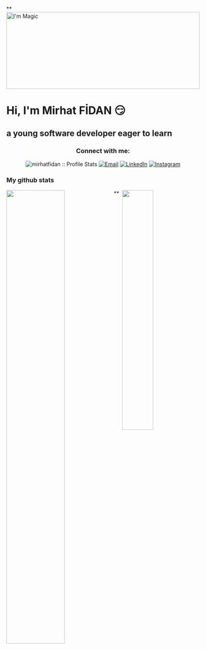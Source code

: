 **<img src="https://media.giphy.com/media/PsyWR8YLEfy1i/giphy.gif" alt="I'm Magic" width="100%" height="200px"/>

# Hi, I'm Mirhat FİDAN :smirk:

## a young software developer eager to learn



<h3 align="center">Connect with me:</h3>

<p align="center">
<img src="https://komarev.com/ghpvc/?username=mirhatfidan&color=green" alt="mirhatfidan :: Profile Stats"></a>
<a href="mailto:mirhatfidann@gmail.com"><img alt="Email" src="https://img.shields.io/badge/Email-mirhatfidann@gmail.com-blue?style=flat&logo=gmail"></a>
<a href="https://www.linkedin.com/in/mirhat-fidan-a42524240/" target="_blank"><img alt="LinkedIn" src="https://img.shields.io/badge/LinkedIn-@mirhatfidan-blue?style=flat&logo=linkedin"></a>
<a href="https://www.instagram.com/mirhatfidan/"><img alt="Instagram" src="https://img.shields.io/badge/Instagram-mirhatfidan-black?style=flat-square&logo=instagram"></a>
</p>

### My github stats
<a href="https://github.com/mirhatfidan/github-readme-stats">
  <img align="left" width="55%" src="https://github-readme-stats.vercel.app/api?username=mirhatfidan&show_icons=true&theme=radical" />
</a>
<a href="https://github.com/mirhatfidan/github-readme-stats">
  <img align="right" width="40%" src="https://github-readme-stats.vercel.app/api/top-langs/?username=mirhatfidan&layout=compact&theme=radical" />
</a>**
